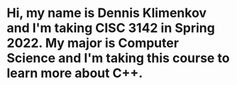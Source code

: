 # Hi, my name is Dennis Klimenkov and I'm taking CISC 3142 in Spring 2022. My major is Computer Science and I'm taking this course to learn more about C++.
